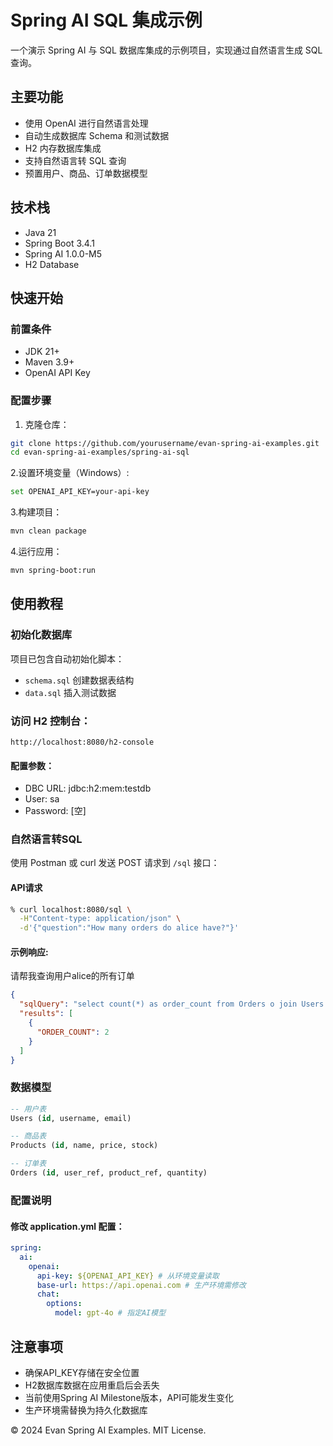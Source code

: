 # Spring AI SQL 集成示例

一个演示 Spring AI 与 SQL 数据库集成的示例项目，实现通过自然语言生成 SQL 查询。

## 主要功能
- 使用 OpenAI 进行自然语言处理
- 自动生成数据库 Schema 和测试数据
- H2 内存数据库集成
- 支持自然语言转 SQL 查询
- 预置用户、商品、订单数据模型

## 技术栈
- Java 21
- Spring Boot 3.4.1
- Spring AI 1.0.0-M5
- H2 Database

## 快速开始

### 前置条件
- JDK 21+
- Maven 3.9+
- OpenAI API Key

### 配置步骤

1. 克隆仓库：
```bash
git clone https://github.com/yourusername/evan-spring-ai-examples.git
cd evan-spring-ai-examples/spring-ai-sql
```
2.设置环境变量（Windows）:
```bash
set OPENAI_API_KEY=your-api-key
```
3.构建项目：
```bash
mvn clean package
```
4.运行应用：
```bash
mvn spring-boot:run
```

## 使用教程
### 初始化数据库
项目已包含自动初始化脚本：
- ``schema.sql`` 创建数据表结构
- ``data.sql`` 插入测试数据

### 访问 H2 控制台：
```plaintext
http://localhost:8080/h2-console
```
#### 配置参数：

- DBC URL: jdbc:h2:mem:testdb
- User: sa
- Password: [空]

### 自然语言转SQL
使用 Postman 或 curl 发送 POST 请求到 `/sql` 接口：
#### API请求
```bash
% curl localhost:8080/sql \
  -H"Content-type: application/json" \
  -d'{"question":"How many orders do alice have?"}'
```
#### 示例响应:
请帮我查询用户alice的所有订单
```json
{
  "sqlQuery": "select count(*) as order_count from Orders o join Users u on o.user_ref = u.id where u.username = 'alice';",
  "results": [
    {
      "ORDER_COUNT": 2
    }
  ]
}
```
### 数据模型
```sql
-- 用户表
Users (id, username, email)

-- 商品表 
Products (id, name, price, stock)

-- 订单表
Orders (id, user_ref, product_ref, quantity)
```
### 配置说明
#### 修改 application.yml 配置：
```yaml
spring:
  ai:
    openai:
      api-key: ${OPENAI_API_KEY} # 从环境变量读取
      base-url: https://api.openai.com # 生产环境需修改
      chat:
        options:
          model: gpt-4o # 指定AI模型
```

## 注意事项
- 确保API_KEY存储在安全位置
- H2数据库数据在应用重启后会丢失
- 当前使用Spring AI Milestone版本，API可能发生变化
- 生产环境需替换为持久化数据库

© 2024 Evan Spring AI Examples. MIT License.